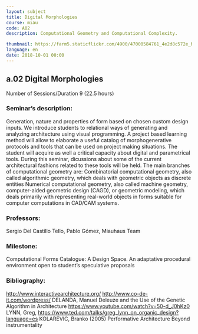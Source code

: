 ```yaml
---
layout: subject
title: Digital Morphologies
course: miau
code: A02
description: Computational Geometry and Computational Complexity.

thumbnail: https://farm5.staticflickr.com/4900/47000584761_4e2d8c572e_b.jpg
language: en
date: 2018-10-01 00:00
---
```

## a.02 Digital Morphologies
Number of Sessions/Duration 9 (22.5 hours)

### Seminar’s description:
Generation, nature and properties of form based on chosen custom design inputs. We introduce students
to relational ways of generating and analyzing architecture using visual programming. A project based
learning method will allow to elaborate a useful catalog of morphogenerative protocols and tools that
can be used on project making situations. The student will acquire as well a critical capacity about digital
and parametrical tools. During this seminar, dicussions about some of the current architectural fashions
related to these tools will be held. The main branches of computational geometry are:
Combinatorial computational geometry, also called algorithmic geometry, which deals with geometric objects as discrete entities
Numerical computational geometry, also called machine geometry, computer-aided geometric design (CAGD), or geometric modeling, which deals primarily with representing real-world objects in forms suitable for computer computations in CAD/CAM systems.

### Professors:
Sergio Del Castillo Tello, Pablo Gómez, Miauhaus Team

### Milestone:
Computational Forms Catalogue: A Design Space. An adaptative procedural environment open to student’s speculative proposals

### Bibliography:
http://www.interactivearchitecture.org/
http://www.co-de-it.com/wordpress/
DELANDA, Manuel Deleuze and the Use of the Genetic Algorithm in Architecture
https://www.youtube.com/watch?v=50-d_J0hKz0
LYNN, Greg, https://www.ted.com/talks/greg_lynn_on_organic_design?language=es
KOLAREVIC, Branko (2005) Performative Architecture Beyond instrumentality
